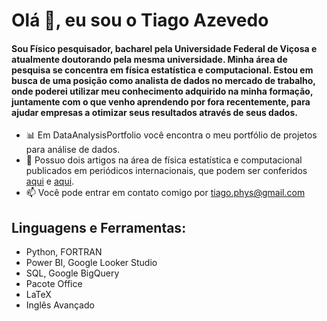 # Olá 👋, eu sou o Tiago Azevedo

#### Sou Físico pesquisador, bacharel pela Universidade Federal de Viçosa e atualmente doutorando pela mesma universidade. Minha área de pesquisa se concentra em física estatística e computacional. Estou em busca de uma posição como analista de dados no mercado de trabalho, onde poderei utilizar meu conhecimento adquirido na minha formação, juntamente com o que venho aprendendo por fora recentemente, para ajudar empresas a otimizar seus resultados através de seus dados.

* 📊 Em DataAnalysisPortfolio você encontra o meu portfólio de projetos para análise de dados.
* 📑 Possuo dois artigos na área de física estatística e computacional publicados em periódicos internacionais, que podem ser conferidos 
  [aqui](https://iopscience.iop.org/article/10.1088/1742-6596/1483/1/012001) e [aqui](https://doi.org/10.1016/j.physa.2022.127909).
* 📫 Você pode entrar em contato comigo por [tiago.phys@gmail.com](mailto:tiago.phys@gmail.com)


<!--
**TiagoPhys/TiagoPhys** is a ✨ _special_ ✨ repository because its `README.md` (this file) appears on your GitHub profile.

Here are some ideas to get!
 you started:
** 




- 🔭 I’m currently working on ...
- 🌱 I’m currently learning ...
- 👯 I’m looking to collaborate on ...
- 🤔 I’m looking for help with ...
- 💬 Ask me about ...
- 📫 How to reach me: ...
- 😄 Pronouns: ...
- co Fun fact: ...
-->

## Linguagens e Ferramentas:
- Python, FORTRAN
- Power BI, Google Looker Studio
- SQL, Google BigQuery
- Pacote Office
- LaTeX
- Inglês Avançado
